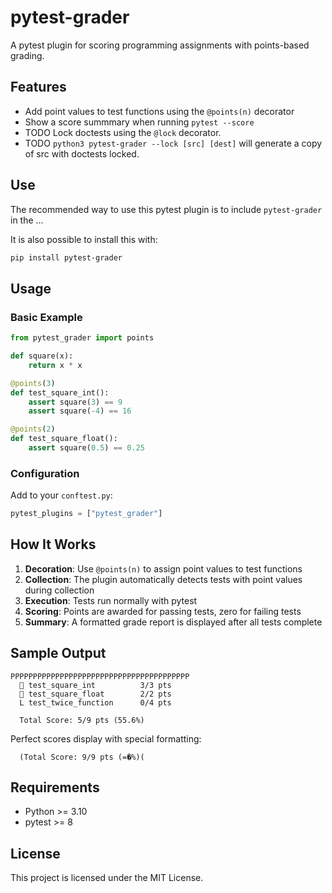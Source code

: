 # pytest-grader

A pytest plugin for scoring programming assignments with points-based grading.

## Features

- Add point values to test functions using the `@points(n)` decorator
- Show a score summmary when running `pytest --score`
- TODO Lock doctests using the `@lock` decorator.
- TODO `python3 pytest-grader --lock [src] [dest]` will generate a copy of src with doctests locked.

## Use

The recommended way to use this pytest plugin is to include `pytest-grader` in the ...

It is also possible to install this with:

```bash
pip install pytest-grader
```


## Usage

### Basic Example

```python
from pytest_grader import points

def square(x):
    return x * x

@points(3)
def test_square_int():
    assert square(3) == 9
    assert square(-4) == 16

@points(2)
def test_square_float():
    assert square(0.5) == 0.25
```

### Configuration

Add to your `conftest.py`:

```python
pytest_plugins = ["pytest_grader"]
```

## How It Works

1. **Decoration**: Use `@points(n)` to assign point values to test functions
2. **Collection**: The plugin automatically detects tests with point values during collection
3. **Execution**: Tests run normally with pytest
4. **Scoring**: Points are awarded for passing tests, zero for failing tests
5. **Summary**: A formatted grade report is displayed after all tests complete

## Sample Output

```
PPPPPPPPPPPPPPPPPPPPPPPPPPPPPPPPPPPPPPPP
   test_square_int          3/3 pts
   test_square_float        2/2 pts
  L test_twice_function      0/4 pts
                                        
  Total Score: 5/9 pts (55.6%)
```

Perfect scores display with special formatting:
```
  (Total Score: 9/9 pts (=�%)(
```

## Requirements

- Python >= 3.10
- pytest >= 8

## License

This project is licensed under the MIT License.
